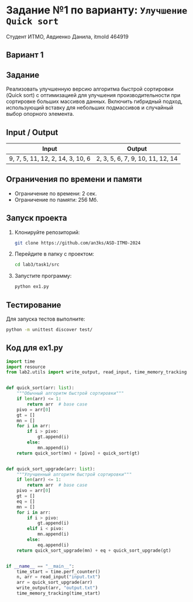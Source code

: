 # Задание №1 по варианту: `Улучшение Quick sort`  
Студент ИТМО, Авдиенко Данила, itmoId 464919

## Вариант 1

## Задание
Реализовать улучшенную версию алгоритма быстрой сортировки (Quick sort) с оптимизацией для улучшения производительности при сортировке больших массивов данных. Включить гибридный подход, использующий вставку для небольших подмассивов и случайный выбор опорного элемента.

## Input / Output

| Input                      | Output                                |
|----------------------------|---------------------------------------|
| 9, 7, 5, 11, 12, 2, 14, 3, 10, 6 | 2, 3, 5, 6, 7, 9, 10, 11, 12, 14 |

## Ограничения по времени и памяти

- Ограничение по времени: 2 сек.
- Ограничение по памяти: 256 Мб.

## Запуск проекта
1. Клонируйте репозиторий:
   ```bash
   git clone https://github.com/an3ks/ASD-ITMO-2024
   ```
2. Перейдите в папку с проектом:
   ```bash
   cd lab3/task1/src
   ```
3. Запустите программу:
   ```bash
   python ex1.py
   ```

## Тестирование
Для запуска тестов выполните:
```bash
python -m unittest discover test/
```

## Код для ex1.py
```python
import time
import resource
from lab2.utils import write_output, read_input, time_memory_tracking


def quick_sort(arr: list):
    """Обычный алгоритм быстрой сортировки"""
    if len(arr) <= 1:
        return arr  # base case
    pivo = arr[0]
    gt = []
    mn = []
    for i in arr:
        if i > pivo:
            gt.append(i)
        else:
            mn.append(i)
    return quick_sort(mn) + [pivo] + quick_sort(gt)


def quick_sort_upgrade(arr: list):
    """Улучшенный алгоритм быстрой сортировки"""
    if len(arr) <= 1:
        return arr  # base case
    pivo = arr[0]
    gt = []
    eq = []
    mn = []
    for i in arr:
        if i > pivo:
            gt.append(i)
        elif i < pivo:
            mn.append(i)
        else:
            eq.append(i)
    return quick_sort_upgrade(mn) + eq + quick_sort_upgrade(gt)


if __name__ == "__main__":
    time_start = time.perf_counter()
    n, arr = read_input("input.txt")
    arr = quick_sort_upgrade(arr)
    write_output(arr, "output.txt")
    time_memory_tracking(time_start)
